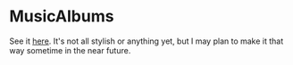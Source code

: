 # MusicAlbums
See it [here](https://marblelover003.github.io/MusicAlbums). It's not all stylish or anything yet, but I may plan to make it that way sometime in the near future.
